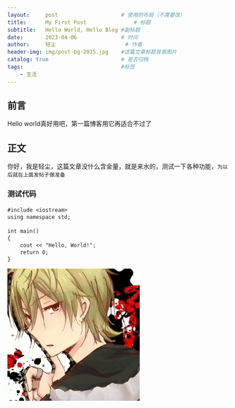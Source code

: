 ```yaml
---
layout:     post   				    # 使用的布局（不需要改）
title:      My First Post 				# 标题 
subtitle:   Hello World, Hello Blog #副标题
date:       2023-04-06 				# 时间
author:     轻尘 						# 作者
header-img: img/post-bg-2015.jpg 	#这篇文章标题背景图片
catalog: true 						# 是否归档
tags:								#标签
    - 生活
---
```


## 前言

Hello world真好用吧，第一篇博客用它再适合不过了

## 正文

你好，我是轻尘，这篇文章没什么含金量，就是来水的，测试一下各种功能，`为以后就在上面发帖子做准备`

### 测试代码

```	objc
#include <iostream>
using namespace std;
 
int main() 
{
    cout << "Hello, World!";
    return 0;
}
```
![](https://github.com/nanami123-ddz/nanami123-ddz.github.io/blob/master/img/1.jpg)
